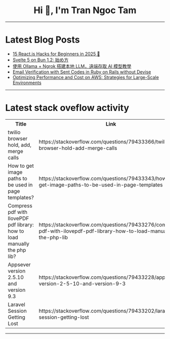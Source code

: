 <h1 align="center">Hi 👋, I'm Tran Ngoc Tam</h1>

---

# Latest Blog Posts 
<!-- BLOG-POST-LIST:START -->
- [15 React.js Hacks for Beginners in 2025 🚀](https://dev.to/joodi/15-reactjs-hacks-for-beginners-in-2025-1799)
- [Svelte 5 on Bun 1.2: 始め方](https://dev.to/nabbisen/svelte-5-on-bun-12-shi-mefang-2c33)
- [使用 Ollama + Ngrok 搭建本地 LLM，遠端存取 AI 模型教學](https://dev.to/letswrite/shi-yong-ollama-ngrok-da-jian-ben-di-llmyuan-duan-cun-qu-ai-mo-xing-jiao-xue-2jj)
- [Email Verification with Sent Codes in Ruby on Rails without Devise](https://dev.to/pedroleo/email-verification-with-sent-codes-in-ruby-on-rails-without-devise-479a)
- [Optimizing Performance and Cost on AWS: Strategies for Large-Scale Environments](https://dev.to/prakash_rao/optimizing-performance-and-cost-on-aws-strategies-for-large-scale-environments-20jj)
<!-- BLOG-POST-LIST:END -->

---

# Latest stack oveflow activity
<table>
  <tr><th>Title</th><th>Link</th></tr>
  <!-- STACKOVERFLOW:START --><tr><td>twilio browser hold, add, merge calls</td><td>https://stackoverflow.com/questions/79433366/twilio-browser-hold-add-merge-calls</td></tr><tr><td>How to get image paths to be used in page templates?</td><td>https://stackoverflow.com/questions/79433343/how-to-get-image-paths-to-be-used-in-page-templates</td></tr><tr><td>Compress pdf with IlovePDF pdf library: how to load manually the php lib?</td><td>https://stackoverflow.com/questions/79433276/compress-pdf-with-ilovepdf-pdf-library-how-to-load-manually-the-php-lib</td></tr><tr><td>Appsever version 2.5.10 and version 9.3</td><td>https://stackoverflow.com/questions/79433228/appsever-version-2-5-10-and-version-9-3</td></tr><tr><td>Laravel Session Getting Lost</td><td>https://stackoverflow.com/questions/79433202/laravel-session-getting-lost</td></tr><!-- STACKOVERFLOW:END -->
</table>

---


